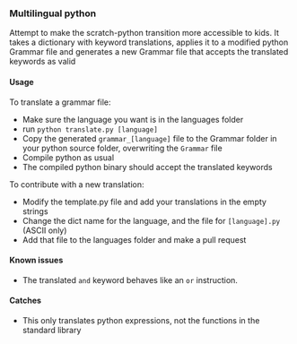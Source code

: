 ### Multilingual python

Attempt to make the scratch-python transition more accessible to kids. It takes a dictionary with keyword translations, applies it to a modified python Grammar file and generates a new Grammar file that accepts the translated keywords as valid

#### Usage

To translate a grammar file: 
* Make sure the language you want is in the languages folder
* run `python translate.py [language]`
* Copy the generated `grammar_[language]` file to the Grammar folder in your python source folder, overwriting the `Grammar` file
* Compile python as usual
* The compiled python binary should accept the translated keywords

To contribute with a new translation:
* Modify the template.py file and add your translations in the empty strings
* Change the dict name for the language, and the file for `[language].py` (ASCII only)
* Add that file to the languages folder and make a pull request

#### Known issues

* The translated `and` keyword behaves like an `or` instruction.

#### Catches

* This only translates python expressions, not the functions in the standard library
